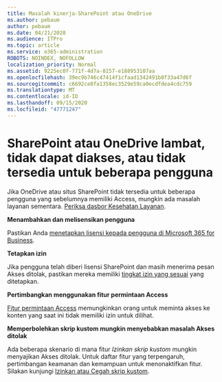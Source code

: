 ```yaml
---
title: Masalah kinerja-SharePoint atau OneDrive
ms.author: pebaum
author: pebaum
ms.date: 04/21/2020
ms.audience: ITPro
ms.topic: article
ms.service: o365-administration
ROBOTS: NOINDEX, NOFOLLOW
localization_priority: Normal
ms.assetid: 9225ec0f-771f-4d7a-8157-e188953107aa
ms.openlocfilehash: 39ec9b746c47414f1cfaad1342491b8f33a47d6f
ms.sourcegitcommit: c6692ce0fa1358ec3529e59ca0ecdfdea4cdc759
ms.translationtype: MT
ms.contentlocale: id-ID
ms.lasthandoff: 09/15/2020
ms.locfileid: "47771247"
---
```

# <a name="sharepoint-or-onedrive-slow-inaccessible-or-unavailable-for-multiple-users"></a>SharePoint atau OneDrive lambat, tidak dapat diakses, atau tidak tersedia untuk beberapa pengguna

Jika OneDrive atau situs SharePoint tidak tersedia untuk beberapa pengguna yang sebelumnya memiliki Access, mungkin ada masalah layanan sementara. [Periksa dasbor Kesehatan Layanan](https://portal.office.com/adminportal/home#/servicehealth).

**Menambahkan dan melisensikan pengguna**

Pastikan Anda [menetapkan lisensi kepada pengguna di Microsoft 365 for Business](https://docs.microsoft.com/microsoft-365/admin/add-users/add-users).


**Tetapkan izin**

Jika pengguna telah diberi lisensi SharePoint dan masih menerima pesan Akses ditolak, pastikan mereka memiliki [tingkat izin yang sesuai](https://docs.microsoft.com/sharepoint/understanding-permission-levels) yang ditetapkan.

**Pertimbangkan menggunakan fitur permintaan Access**

[Fitur permintaan Access](https://support.office.com/article/Set-up-and-manage-access-requests-94B26E0B-2822-49D4-929A-8455698654B3) memungkinkan orang untuk meminta akses ke konten yang saat ini tidak memiliki izin untuk dilihat.

**Memperbolehkan skrip kustom mungkin menyebabkan masalah Akses ditolak**

Ada beberapa skenario di mana fitur *Izinkan skrip kustom* mungkin menyajikan Akses ditolak. Untuk daftar fitur yang terpengaruh, pertimbangan keamanan dan kemampuan untuk menonaktifkan fitur. Silakan kunjungi [Izinkan atau Cegah skrip kustom](https://docs.microsoft.com/sharepoint/allow-or-prevent-custom-script).

